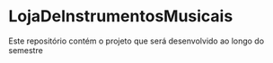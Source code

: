 # LojaDeInstrumentosMusicais
Este repositório contém o projeto que será desenvolvido ao longo do semestre
